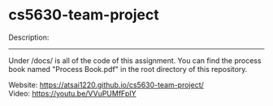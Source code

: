 # cs5630-team-project

Description:
___________
Under /docs/ is all of the code of this assignment. You can find the process book named "Process Book.pdf" in the root directory of this repository. <br>

Website: https://atsai1220.github.io/cs5630-team-project/ <br>
Video: https://youtu.be/VVuPUMfFpIY
